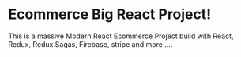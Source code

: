 # Ecommerce Big React Project!

This is a massive Modern React Ecommerce Project build with React, Redux, Redux Sagas, Firebase, stripe and more ....
